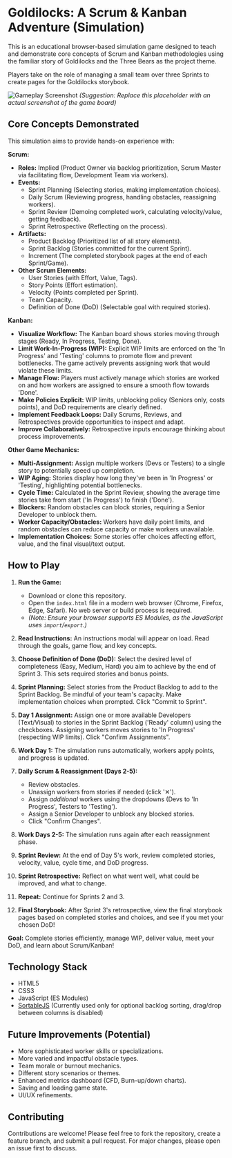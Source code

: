 # Goldilocks: A Scrum & Kanban Adventure (Simulation)

This is an educational browser-based simulation game designed to teach and demonstrate core concepts of Scrum and Kanban methodologies using the familiar story of Goldilocks and the Three Bears as the project theme.

Players take on the role of managing a small team over three Sprints to create pages for the Goldilocks storybook.

![Gameplay Screenshot](images/screenshot-placeholder.png)
*(Suggestion: Replace this placeholder with an actual screenshot of the game board)*

## Core Concepts Demonstrated

This simulation aims to provide hands-on experience with:

**Scrum:**
*   **Roles:** Implied (Product Owner via backlog prioritization, Scrum Master via facilitating flow, Development Team via workers).
*   **Events:**
    *   Sprint Planning (Selecting stories, making implementation choices).
    *   Daily Scrum (Reviewing progress, handling obstacles, reassigning workers).
    *   Sprint Review (Demoing completed work, calculating velocity/value, getting feedback).
    *   Sprint Retrospective (Reflecting on the process).
*   **Artifacts:**
    *   Product Backlog (Prioritized list of all story elements).
    *   Sprint Backlog (Stories committed for the current Sprint).
    *   Increment (The completed storybook pages at the end of each Sprint/Game).
*   **Other Scrum Elements:**
    *   User Stories (with Effort, Value, Tags).
    *   Story Points (Effort estimation).
    *   Velocity (Points completed per Sprint).
    *   Team Capacity.
    *   Definition of Done (DoD) (Selectable goal with required stories).

**Kanban:**
*   **Visualize Workflow:** The Kanban board shows stories moving through stages (Ready, In Progress, Testing, Done).
*   **Limit Work-In-Progress (WIP):** Explicit WIP limits are enforced on the 'In Progress' and 'Testing' columns to promote flow and prevent bottlenecks. The game actively prevents assigning work that would violate these limits.
*   **Manage Flow:** Players must actively manage which stories are worked on and how workers are assigned to ensure a smooth flow towards 'Done'.
*   **Make Policies Explicit:** WIP limits, unblocking policy (Seniors only, costs points), and DoD requirements are clearly defined.
*   **Implement Feedback Loops:** Daily Scrums, Reviews, and Retrospectives provide opportunities to inspect and adapt.
*   **Improve Collaboratively:** Retrospective inputs encourage thinking about process improvements.

**Other Game Mechanics:**
*   **Multi-Assignment:** Assign multiple workers (Devs or Testers) to a single story to potentially speed up completion.
*   **WIP Aging:** Stories display how long they've been in 'In Progress' or 'Testing', highlighting potential bottlenecks.
*   **Cycle Time:** Calculated in the Sprint Review, showing the average time stories take from start ('In Progress') to finish ('Done').
*   **Blockers:** Random obstacles can block stories, requiring a Senior Developer to unblock them.
*   **Worker Capacity/Obstacles:** Workers have daily point limits, and random obstacles can reduce capacity or make workers unavailable.
*   **Implementation Choices:** Some stories offer choices affecting effort, value, and the final visual/text output.

## How to Play

1.  **Run the Game:**
    *   Download or clone this repository.
    *   Open the `index.html` file in a modern web browser (Chrome, Firefox, Edge, Safari). No web server or build process is required.
    *   *(Note: Ensure your browser supports ES Modules, as the JavaScript uses `import`/`export`.)*

2.  **Read Instructions:** An instructions modal will appear on load. Read through the goals, game flow, and key concepts.

3.  **Choose Definition of Done (DoD):** Select the desired level of completeness (Easy, Medium, Hard) you aim to achieve by the end of Sprint 3. This sets required stories and bonus points.

4.  **Sprint Planning:** Select stories from the Product Backlog to add to the Sprint Backlog. Be mindful of your team's capacity. Make implementation choices when prompted. Click "Commit to Sprint".

5.  **Day 1 Assignment:** Assign one or more available Developers (Text/Visual) to stories in the Sprint Backlog ('Ready' column) using the checkboxes. Assigning workers moves stories to 'In Progress' (respecting WIP limits). Click "Confirm Assignments".

6.  **Work Day 1:** The simulation runs automatically, workers apply points, and progress is updated.

7.  **Daily Scrum & Reassignment (Days 2-5):**
    *   Review obstacles.
    *   Unassign workers from stories if needed (click '✕').
    *   Assign *additional* workers using the dropdowns (Devs to 'In Progress', Testers to 'Testing').
    *   Assign a Senior Developer to unblock any blocked stories.
    *   Click "Confirm Changes".

8.  **Work Days 2-5:** The simulation runs again after each reassignment phase.

9.  **Sprint Review:** At the end of Day 5's work, review completed stories, velocity, value, cycle time, and DoD progress.

10. **Sprint Retrospective:** Reflect on what went well, what could be improved, and what to change.

11. **Repeat:** Continue for Sprints 2 and 3.

12. **Final Storybook:** After Sprint 3's retrospective, view the final storybook pages based on completed stories and choices, and see if you met your chosen DoD!

**Goal:** Complete stories efficiently, manage WIP, deliver value, meet your DoD, and learn about Scrum/Kanban!

## Technology Stack

*   HTML5
*   CSS3
*   JavaScript (ES Modules)
*   [SortableJS](https://github.com/SortableJS/Sortable) (Currently used only for optional backlog sorting, drag/drop between columns is disabled)

## Future Improvements (Potential)

*   More sophisticated worker skills or specializations.
*   More varied and impactful obstacle types.
*   Team morale or burnout mechanics.
*   Different story scenarios or themes.
*   Enhanced metrics dashboard (CFD, Burn-up/down charts).
*   Saving and loading game state.
*   UI/UX refinements.

## Contributing

Contributions are welcome! Please feel free to fork the repository, create a feature branch, and submit a pull request. For major changes, please open an issue first to discuss.
